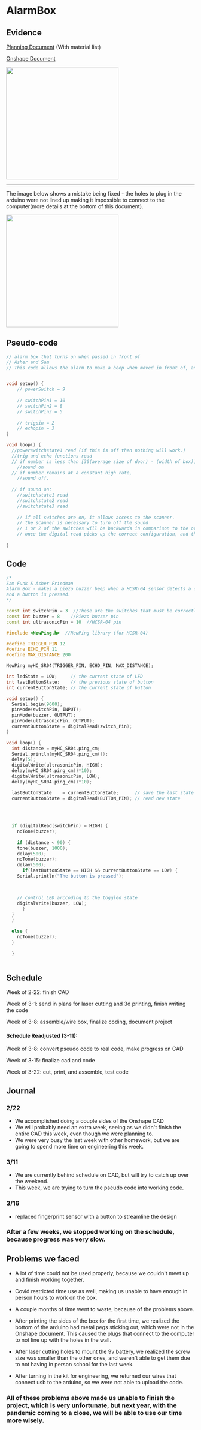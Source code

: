 # AlarmBox

## Evidence
[Planning Document](https://docs.google.com/document/d/11-2wF_9yJS5I0nBnbIoVSM57Gn8QsEdFmUylcHFtpr0/edit)
(With material list)

[Onshape Document](https://cvilleschools.onshape.com/documents/62b61c312d311374f7377d1f/w/2b701c59b07ab7046ca70730/e/031eb83c64f35727659cf31c)

<img src = "https://github.com/sfunk02/UltrasonicRobot-AlarmBox/blob/main/Alarm%20Box%20main%20view.png" width = "300"> 

---
The image below shows a mistake being fixed - the holes to plug in the arduino were not lined up making it impossible to connect to the computer(more details at the bottom of this document).


<img src = "https://github.com/sfunk02/UltrasonicRobot-AlarmBox/blob/main/Alarm%20box%20Arduino%20zoom%20view.png" width = "300"> 




## Pseudo-code

```C++
// alarm box that turns on when passed in front of
// Asher and Sam
// This code allows the alarm to make a beep when moved in front of, and turned off when 3 switches are correctly oriented, and a fingerprint scanner is held.


void setup() {
    // powerSwitch = 9
    
    // switchPin1 = 10
    // switchPin2 = 8
    // switchPin3 = 5
    
    // trigpin = 2
    // echopin = 3
}

void loop() {
  //powerswitchstate1 read (if this is off then nothing will work.)
  //trig and echo functions read
  // if number is less than [36(average size of door) - (width of box)]
    //sound on
  // if number remains at a constant high rate, 
    //sound off.
  
  // if sound on:
    //switchstate1 read
    //switchstate2 read
    //switchstate3 read
  
    // if all switches are on, it allows access to the scanner.
    // the scanner is necessary to turn off the sound
    // 1 or 2 of the switches will be backwards in comparison to the others, so you have to remember which way to flip all 3.
    // once the digital read picks up the correct configuration, and the fingerprint scanner is held, the sound goes off, and has a 1 minute cooldown before it can turn on again.
    
}


```

## Code

```C++
/*
Sam Funk & Asher Friedman
Alarm Box - makes a piezo buzzer beep when a HCSR-04 sensor detects a change in distance. It can only be turned off if the correct 2 out of 3 switches are turned on
and a button is pressed. 
*/

const int switchPin = 3  //These are the switches that must be correctly flipped to turn off the buzzer.
const int buzzer = 8    //Piezo buzzer pin
const int ultrasonicPin = 10  //HCSR-04 pin

#include <NewPing.h>  //NewPing library (for HCSR-04)

#define TRIGGER_PIN 12
#define ECHO_PIN 11
#define MAX_DISTANCE 200

NewPing myHC_SR04(TRIGGER_PIN, ECHO_PIN, MAX_DISTANCE);

int ledState = LOW;     // the current state of LED
int lastButtonState;    // the previous state of button
int currentButtonState; // the current state of button

void setup() {
  Serial.begin(9600);
  pinMode(switchPin, INPUT);
  pinMode(buzzer, OUTPUT);
  pinMode(ultrasonicPin, OUTPUT);
  currentButtonState = digitalRead(switch_Pin);
}

void loop() {
  int distance = myHC_SR04.ping_cm;
  Serial.println(myHC_SR04.ping_cm());
  delay(5);
  digitalWrite(ultrasonicPin, HIGH);
  delay(myHC_SR04.ping_cm()*10);
  digitalWrite(ultrasonicPin, LOW);
  delay(myHC_SR04.ping_cm()*10);

  lastButtonState    = currentButtonState;      // save the last state
  currentButtonState = digitalRead(BUTTON_PIN); // read new state

  
  
  
  if (digitalRead(switchPin) = HIGH) {
    noTone(buzzer); 
  
    if (distance < 90) {
    tone(buzzer, 1000);
    delay(500);
    noTone(buzzer);
    delay(500);
      if(lastButtonState == HIGH && currentButtonState == LOW) {
    Serial.println("The button is pressed");

    

    // control LED arccoding to the toggled state
    digitalWrite(buzzer, LOW); 
      }
  } 
  }
  
  else {
    noTone(buzzer);
  }
  
  }
  
  ```
## Schedule

Week of 2-22: finish CAD

Week of 3-1: send in plans for laser cutting and 3d printing, finish writing the code

Week of 3-8: assemble/wire box, finalize coding, document project

#### Schedule Readjusted (3-11):

Week of 3-8: convert pseudo code to real code, make progress on CAD

Week of 3-15: finalize cad and code

Week of 3-22: cut, print, and assemble, test code

## Journal

### 2/22
* We accomplished doing a couple sides of the Onshape CAD
* We will probably need an extra week, seeing as we didn't finish the entire CAD this week, even though we were planning to.
* We were very busy the last week with other homework, but we are going to spend more time on engineering this week.

### 3/11
* We are currently behind schedule on CAD, but will try to catch up over the weekend. 
* This week, we are trying to turn the pseudo code into working code. 

### 3/16
* replaced fingerprint sensor with a button to streamline the design

### After a few weeks, we stopped working on the schedule, because progress was very slow.

## Problems we faced

* A lot of time could not be used properly, because we couldn't meet up and finish working together.
* Covid restricted time use as well, making us unable to have enough in person hours to work on the box.
* A couple months of time went to waste, because of the problems above.

* After printing the sides of the box for the first time, we realized the bottom of the arduino had metal pegs sticking out, which were not in the Onshape document. This caused the plugs that connect to the computer to not line up with the holes in the wall. 
* After laser cutting holes to mount the 9v battery, we realized the screw size was smaller than the other ones, and weren't able to get them due to not having in person school for the last week.
* After turning in the kit for engineering, we returned our wires that connect usb to the arduino, so we were not able to upload the code.
### All of these problems above made us unable to finish the project, which is very unfortunate, but next year, with the pandemic coming to a close, we will be able to use our time more wisely.

